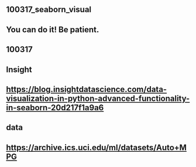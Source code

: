 ## 100317_seaborn_visual
## You can do it! Be patient.

## 100317
## Insight
## https://blog.insightdatascience.com/data-visualization-in-python-advanced-functionality-in-seaborn-20d217f1a9a6

## data
## https://archive.ics.uci.edu/ml/datasets/Auto+MPG
